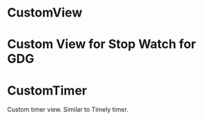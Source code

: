 CustomView
==========

Custom View for Stop Watch for GDG
=======
CustomTimer
===========

Custom timer view. Similar to Timely timer.
